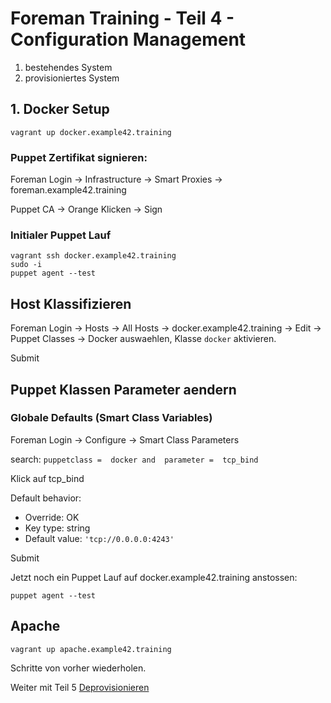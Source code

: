 # Foreman Training - Teil 4 - Configuration Management

1. bestehendes System
2. provisioniertes System

## 1. Docker Setup

    vagrant up docker.example42.training

### Puppet Zertifikat signieren:

Foreman Login -> Infrastructure -> Smart Proxies -> foreman.example42.training

Puppet CA -> Orange Klicken -> Sign

### Initialer Puppet Lauf

    vagrant ssh docker.example42.training
    sudo -i
    puppet agent --test 

## Host Klassifizieren

Foreman Login -> Hosts -> All Hosts -> docker.example42.training -> Edit -> Puppet Classes -> Docker auswaehlen, Klasse ```docker``` aktivieren.

Submit

## Puppet Klassen Parameter aendern

### Globale Defaults (Smart Class Variables)

Foreman Login -> Configure -> Smart Class Parameters

search:  ```puppetclass =  docker and  parameter =  tcp_bind```

Klick auf tcp_bind

Default behavior:
-  Override: OK
-  Key type: string
-  Default value: ```'tcp://0.0.0.0:4243'```

Submit

Jetzt noch ein Puppet Lauf auf docker.example42.training anstossen:

    puppet agent --test

## Apache

    vagrant up apache.example42.training

Schritte von vorher wiederholen.


Weiter mit Teil 5 [Deprovisionieren](../05_deprovisioning)

